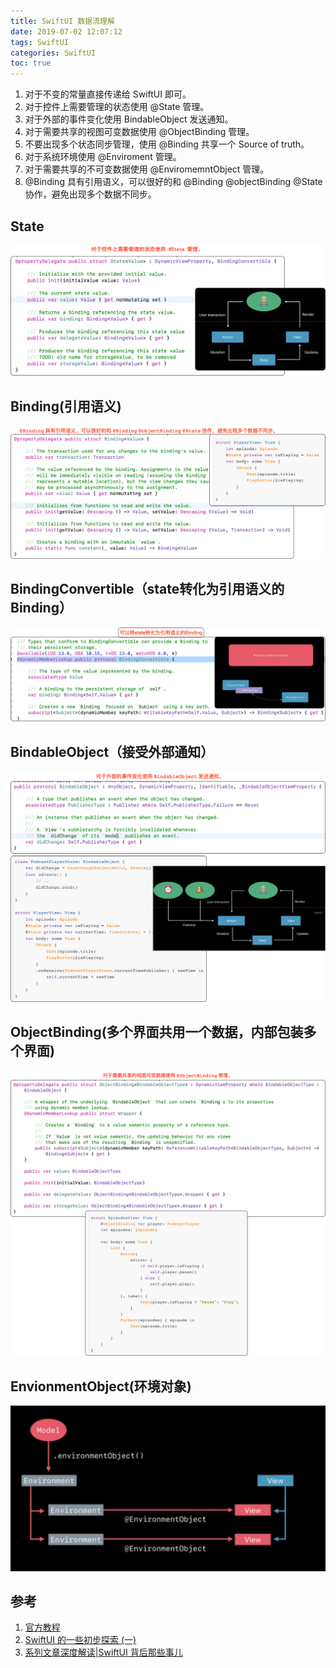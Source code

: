 ```yaml
---
title: SwiftUI 数据流理解
date: 2019-07-02 12:07:12
tags: SwiftUI
categories: SwiftUI
toc: true
---
```



1. 对于不变的常量直接传递给 SwiftUI 即可。
2. 对于控件上需要管理的状态使用 @State 管理。
3. 对于外部的事件变化使用 BindableObject 发送通知。
4. 对于需要共享的视图可变数据使用 @ObjectBinding 管理。
5. 不要出现多个状态同步管理，使用 @Binding 共享一个 Source of truth。
6. 对于系统环境使用 @Enviroment 管理。
7. 对于需要共享的不可变数据使用 @EnviromemntObject 管理。
8. @Binding 具有引用语义，可以很好的和 @Binding @objectBinding @State 协作，避免出现多个数据不同步。

<!--more-->


## State


![State](swiftUI_DataFlow/State.png)

## Binding(引用语义)

![Binding](swiftUI_DataFlow/Binding.png)

## BindingConvertible（state转化为引用语义的Binding）

![BindingConvertible](swiftUI_DataFlow/BindingConvertible.png)

## BindableObject（接受外部通知）

![BindableObject](swiftUI_DataFlow/BindableObject.png)

## ObjectBinding(多个界面共用一个数据，内部包装多个界面)

![ObjectBinding](swiftUI_DataFlow/ObjectBinding.png)

## EnvionmentObject(环境对象)

![ObjectBinding](swiftUI_DataFlow/EnvionmentObject.png)

## 参考 

1. [官方教程](https://developer.apple.com/tutorials/swiftui/building-lists-and-navigation)
2. [SwiftUI 的一些初步探索 (一)](https://onevcat.com/2019/06/swift-ui-firstlook/)
3. [系列文章深度解读|SwiftUI 背后那些事儿](https://mp.weixin.qq.com/s/ciiauLB__o-cXXfKn7lL1Q)
